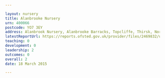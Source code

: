 ```yaml
---

layout: nursery
title: Alanbrooke Nursery
urn: 400066
postcode: YO7 3EY
address: Alanbrook Nursery, Alanbrooke Barracks, Topcliffe, Thirsk, North Yorkshire, YO7 3EY
latestReportUrl: https://reports.ofsted.gov.uk/provider/files/2469832/urn/400066.pdf
teaching: 0
development: 0
leadership: 2
outcomes: 0
overall: 2
date: 18 March 2015

---
```

